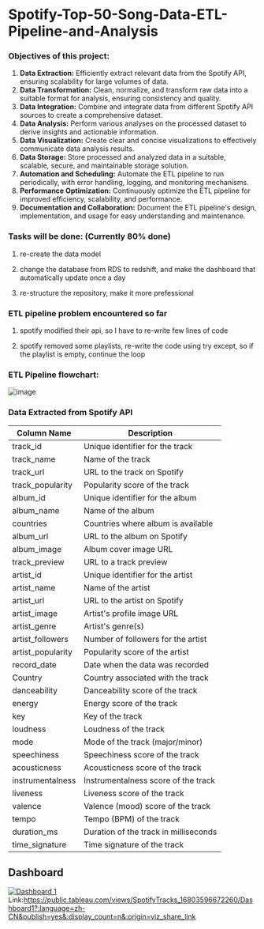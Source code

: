 # Spotify-Top-50-Song-Data-ETL-Pipeline-and-Analysis


### Objectives of this project:

1. **Data Extraction:** Efficiently extract relevant data from the Spotify API, ensuring scalability for large volumes of data.
2. **Data Transformation:** Clean, normalize, and transform raw data into a suitable format for analysis, ensuring consistency and quality.
3. **Data Integration:** Combine and integrate data from different Spotify API sources to create a comprehensive dataset.
4. **Data Analysis:** Perform various analyses on the processed dataset to derive insights and actionable information.
5. **Data Visualization:** Create clear and concise visualizations to effectively communicate data analysis results.
6. **Data Storage:** Store processed and analyzed data in a suitable, scalable, secure, and maintainable storage solution.
7. **Automation and Scheduling:** Automate the ETL pipeline to run periodically, with error handling, logging, and monitoring mechanisms.
8. **Performance Optimization:** Continuously optimize the ETL pipeline for improved efficiency, scalability, and performance.
9. **Documentation and Collaboration:** Document the ETL pipeline's design, implementation, and usage for easy understanding and maintenance.


### Tasks will be done: (Currently 80% done)

1. re-create the data model

2. change the database from RDS to redshift, and make the dashboard that automatically update once a day

3. re-structure the repository, make it more prefessional

### ETL pipeline problem encountered so far

1. spotify modified their api, so I have to re-write few lines of code

2. spotify removed some playlists, re-write the code using try except, so if the playlist is empty, continue the loop 




### ETL Pipeline flowchart:

![image](https://user-images.githubusercontent.com/93886913/230753090-02821699-2266-405f-84bf-8bf1b4a92c97.png)

### Data Extracted from Spotify API

| Column Name        | Description                     |
|--------------------|---------------------------------|
| track_id           | Unique identifier for the track |
| track_name         | Name of the track               |
| track_url          | URL to the track on Spotify     |
| track_popularity   | Popularity score of the track   |
| album_id           | Unique identifier for the album |
| album_name         | Name of the album               |
| countries          | Countries where album is available |
| album_url          | URL to the album on Spotify     |
| album_image        | Album cover image URL           |
| track_preview      | URL to a track preview          |
| artist_id          | Unique identifier for the artist |
| artist_name        | Name of the artist              |
| artist_url         | URL to the artist on Spotify    |
| artist_image       | Artist's profile image URL      |
| artist_genre       | Artist's genre(s)               |
| artist_followers   | Number of followers for the artist |
| artist_popularity  | Popularity score of the artist  |
| record_date        | Date when the data was recorded |
| Country            | Country associated with the track |
| danceability       | Danceability score of the track |
| energy             | Energy score of the track       |
| key                | Key of the track                |
| loudness           | Loudness of the track           |
| mode               | Mode of the track (major/minor) |
| speechiness        | Speechiness score of the track  |
| acousticness       | Acousticness score of the track |
| instrumentalness   | Instrumentalness score of the track |
| liveness           | Liveness score of the track     |
| valence            | Valence (mood) score of the track |
| tempo              | Tempo (BPM) of the track        |
| duration_ms        | Duration of the track in milliseconds |
| time_signature     | Time signature of the track     |

## Dashboard

<div class='tableauPlaceholder' id='viz1680359791067' style='position: relative'><noscript><a href='#'><img alt='Dashboard 1 ' src='https:&#47;&#47;public.tableau.com&#47;static&#47;images&#47;Sp&#47;SpotifyTracks_16803596672260&#47;Dashboard1&#47;1_rss.png' style='border: none' /></a></no

  
  Link:https://public.tableau.com/views/SpotifyTracks_16803596672260/Dashboard1?:language=zh-CN&publish=yes&:display_count=n&:origin=viz_share_link
